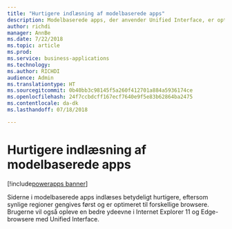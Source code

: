 ```yaml
---
title: "Hurtigere indlæsning af modelbaserede apps"
description: Modelbaserede apps, der anvender Unified Interface, er optimeret for at give bedre ydeevne
author: richdi
manager: AnnBe
ms.date: 7/22/2018
ms.topic: article
ms.prod: 
ms.service: business-applications
ms.technology: 
ms.author: RICHDI
audience: Admin
ms.translationtype: HT
ms.sourcegitcommit: 0b40bb3c98145f5a260f412701a884a5936174ce
ms.openlocfilehash: 24f7ccbdcff167ecf7640e9f5e83b62864ba2475
ms.contentlocale: da-dk
ms.lasthandoff: 07/18/2018

---
```

# <a name="faster-loading-model-driven-apps"></a>Hurtigere indlæsning af modelbaserede apps

[!include[powerapps banner](../includes/powerapps.md)]




Siderne i modelbaserede apps indlæses betydeligt hurtigere, eftersom synlige regioner gengives først og er optimeret til forskellige browsere. Brugerne vil også opleve en bedre ydeevne i Internet Explorer 11 og Edge-browsere med Unified Interface.

